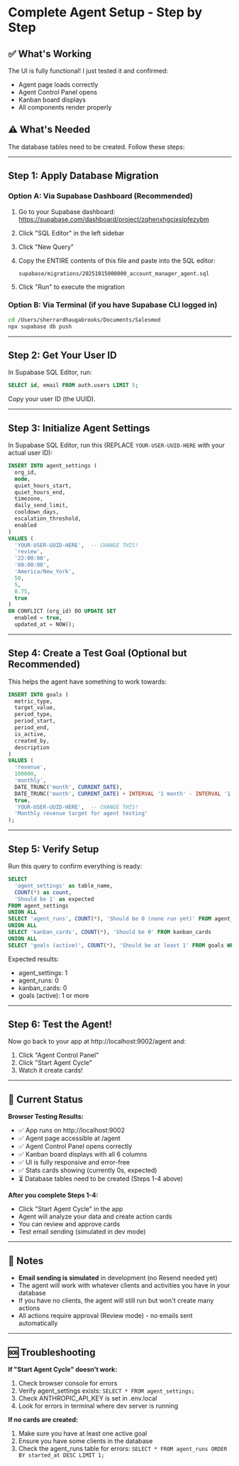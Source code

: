 # Complete Agent Setup - Step by Step

## ✅ What's Working
The UI is fully functional! I just tested it and confirmed:
- Agent page loads correctly
- Agent Control Panel opens
- Kanban board displays
- All components render properly

## ⚠️ What's Needed
The database tables need to be created. Follow these steps:

---

## Step 1: Apply Database Migration

### Option A: Via Supabase Dashboard (Recommended)

1. Go to your Supabase dashboard: https://supabase.com/dashboard/project/zqhenxhgcjxslpfezybm

2. Click "SQL Editor" in the left sidebar

3. Click "New Query"

4. Copy the ENTIRE contents of this file and paste into the SQL editor:
   ```
   supabase/migrations/20251015000000_account_manager_agent.sql
   ```

5. Click "Run" to execute the migration

### Option B: Via Terminal (if you have Supabase CLI logged in)

```bash
cd /Users/sherrardhaugabrooks/Documents/Salesmod
npx supabase db push
```

---

## Step 2: Get Your User ID

In Supabase SQL Editor, run:

```sql
SELECT id, email FROM auth.users LIMIT 5;
```

Copy your user ID (the UUID).

---

## Step 3: Initialize Agent Settings

In Supabase SQL Editor, run this (REPLACE `YOUR-USER-UUID-HERE` with your actual user ID):

```sql
INSERT INTO agent_settings (
  org_id,
  mode,
  quiet_hours_start,
  quiet_hours_end,
  timezone,
  daily_send_limit,
  cooldown_days,
  escalation_threshold,
  enabled
)
VALUES (
  'YOUR-USER-UUID-HERE',  -- CHANGE THIS!
  'review',
  '22:00:00',
  '08:00:00',
  'America/New_York',
  50,
  5,
  0.75,
  true
)
ON CONFLICT (org_id) DO UPDATE SET
  enabled = true,
  updated_at = NOW();
```

---

## Step 4: Create a Test Goal (Optional but Recommended)

This helps the agent have something to work towards:

```sql
INSERT INTO goals (
  metric_type,
  target_value,
  period_type,
  period_start,
  period_end,
  is_active,
  created_by,
  description
)
VALUES (
  'revenue',
  100000,
  'monthly',
  DATE_TRUNC('month', CURRENT_DATE),
  DATE_TRUNC('month', CURRENT_DATE) + INTERVAL '1 month' - INTERVAL '1 day',
  true,
  'YOUR-USER-UUID-HERE',  -- CHANGE THIS!
  'Monthly revenue target for agent testing'
);
```

---

## Step 5: Verify Setup

Run this query to confirm everything is ready:

```sql
SELECT 
  'agent_settings' as table_name, 
  COUNT(*) as count,
  'Should be 1' as expected
FROM agent_settings
UNION ALL
SELECT 'agent_runs', COUNT(*), 'Should be 0 (none run yet)' FROM agent_runs
UNION ALL
SELECT 'kanban_cards', COUNT(*), 'Should be 0' FROM kanban_cards
UNION ALL
SELECT 'goals (active)', COUNT(*), 'Should be at least 1' FROM goals WHERE is_active = true;
```

Expected results:
- agent_settings: 1
- agent_runs: 0
- kanban_cards: 0
- goals (active): 1 or more

---

## Step 6: Test the Agent!

Now go back to your app at http://localhost:9002/agent and:

1. Click "Agent Control Panel"
2. Click "Start Agent Cycle"
3. Watch it create cards!

---

## 🎯 Current Status

**Browser Testing Results:**
- ✅ App runs on http://localhost:9002
- ✅ Agent page accessible at /agent
- ✅ Agent Control Panel opens correctly
- ✅ Kanban board displays with all 6 columns
- ✅ UI is fully responsive and error-free
- ✅ Stats cards showing (currently 0s, expected)
- ⏳ Database tables need to be created (Steps 1-4 above)

**After you complete Steps 1-4:**
- Click "Start Agent Cycle" in the app
- Agent will analyze your data and create action cards
- You can review and approve cards
- Test email sending (simulated in dev mode)

---

## 📝 Notes

- **Email sending is simulated** in development (no Resend needed yet)
- The agent will work with whatever clients and activities you have in your database
- If you have no clients, the agent will still run but won't create many actions
- All actions require approval (Review mode) - no emails sent automatically

---

## 🆘 Troubleshooting

**If "Start Agent Cycle" doesn't work:**
1. Check browser console for errors
2. Verify agent_settings exists: `SELECT * FROM agent_settings;`
3. Check ANTHROPIC_API_KEY is set in .env.local
4. Look for errors in terminal where dev server is running

**If no cards are created:**
1. Make sure you have at least one active goal
2. Ensure you have some clients in the database
3. Check the agent_runs table for errors: `SELECT * FROM agent_runs ORDER BY started_at DESC LIMIT 1;`


